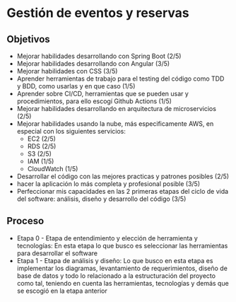 # Gestión de eventos y reservas

## Objetivos

* Mejorar habilidades desarrollando con Spring Boot (2/5)
* Mejorar habilidades desarrollando con Angular (3/5)
* Mejorar habilidades con CSS (3/5)
* Aprender herramientas de trabajo para el testing del código como TDD y BDD, como usarlas y en que caso (1/5)
* Aprender sobre CI/CD, herramientas que se pueden usar y procedimientos, para ello escogí Github Actions (1/5)
* Mejorar habilidades desarrollando en arquitectura de microservicios (2/5)
* Mejorar habilidades usando la nube, más especificamente AWS, en especial con los siguientes servicios:
  * EC2 (2/5)
  * RDS (2/5)
  * S3 (2/5)
  * IAM (1/5)
  * CloudWatch (1/5)
* Desarrollar el código con las mejores practicas y patrones posibles (2/5)
* hacer la aplicación lo más completa y profesional posible (3/5)
* Perfeccionar mis capacidades en las 2 primeras etapas del ciclo de vida del software: análisis, diseño y desarrollo del código (3/5)

## Proceso

* Etapa 0 - Etapa de entendimiento y elección de herramienta y tecnologías: En esta etapa lo que busco es seleccionar las herramientas para desarrollar el software
* Etapa 1 - Etapa de análisis y diseño: Lo que busco en esta etapa es implementar los diagramas, levantamiento de requerimientos, diseño de base de datos y todo lo relacionado a la estructuración del proyecto como tal, teniendo en cuenta las herramientas, tecnologías y demás que se escogió en la etapa anterior
